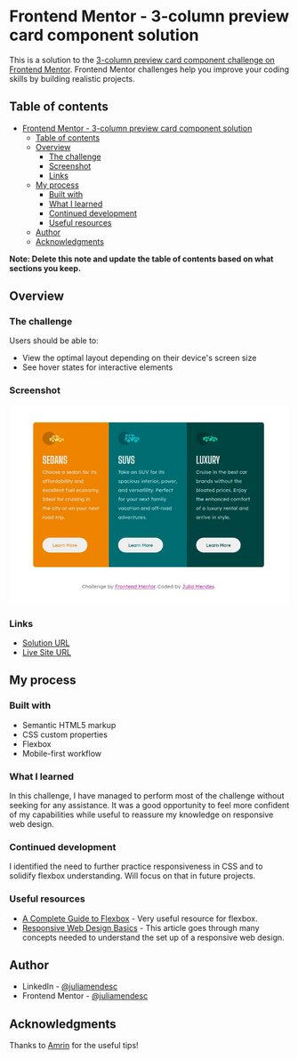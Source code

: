 # Frontend Mentor - 3-column preview card component solution

This is a solution to the [3-column preview card component challenge on Frontend Mentor](https://www.frontendmentor.io/challenges/3column-preview-card-component-pH92eAR2-). Frontend Mentor challenges help you improve your coding skills by building realistic projects.

## Table of contents

- [Frontend Mentor - 3-column preview card component solution](#frontend-mentor---3-column-preview-card-component-solution)
  - [Table of contents](#table-of-contents)
  - [Overview](#overview)
    - [The challenge](#the-challenge)
    - [Screenshot](#screenshot)
    - [Links](#links)
  - [My process](#my-process)
    - [Built with](#built-with)
    - [What I learned](#what-i-learned)
    - [Continued development](#continued-development)
    - [Useful resources](#useful-resources)
  - [Author](#author)
  - [Acknowledgments](#acknowledgments)

**Note: Delete this note and update the table of contents based on what sections you keep.**

## Overview

### The challenge

Users should be able to:

- View the optimal layout depending on their device's screen size
- See hover states for interactive elements

### Screenshot

![](./images/screenshot.jpg)

### Links

- [Solution URL](https://www.frontendmentor.io/solutions/responsive-cards-and-root-variables-wyHOXFM3n)
- [Live Site URL](https://juliamendesc.github.io/3-column-preview-card-component/)

## My process

### Built with

- Semantic HTML5 markup
- CSS custom properties
- Flexbox
- Mobile-first workflow

### What I learned

In this challenge, I have managed to perform most of the challenge without seeking for any assistance. It was a good opportunity to feel more confident of my capabilities while useful to reassure my knowledge on responsive web design.

### Continued development

I identified the need to further practice responsiveness in CSS and to solidify flexbox understanding. Will focus on that in future projects.

### Useful resources

- [A Complete Guide to Flexbox](https://css-tricks.com/snippets/css/a-guide-to-flexbox/) - Very useful resource for flexbox.
- [Responsive Web Design Basics](https://web.dev/responsive-web-design-basics/) - This article goes through many concepts needed to understand the set up of a responsive web design.

## Author

- LinkedIn - [@juliamendesc](https://www.linkedin.com/in/juliamendesc/)
- Frontend Mentor - [@juliamendesc](https://www.frontendmentor.io/profile/juliamendesc)

## Acknowledgments

Thanks to [Amrin](https://coderamrin.hashnode.dev/) for the useful tips!
